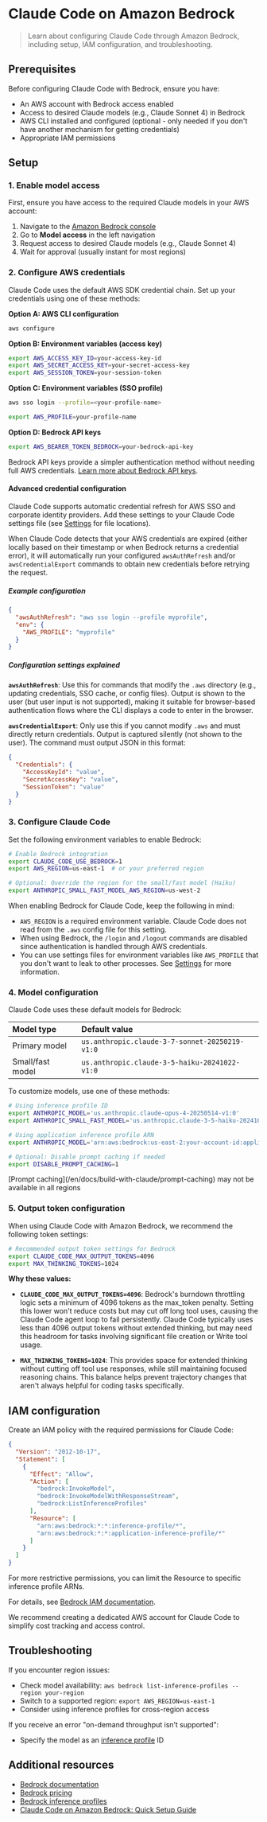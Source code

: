 # Claude Code on Amazon Bedrock

> Learn about configuring Claude Code through Amazon Bedrock, including setup, IAM configuration, and troubleshooting.

## Prerequisites

Before configuring Claude Code with Bedrock, ensure you have:

* An AWS account with Bedrock access enabled
* Access to desired Claude models (e.g., Claude Sonnet 4) in Bedrock
* AWS CLI installed and configured (optional - only needed if you don't have another mechanism for getting credentials)
* Appropriate IAM permissions

## Setup

### 1. Enable model access

First, ensure you have access to the required Claude models in your AWS account:

1. Navigate to the [Amazon Bedrock console](https://console.aws.amazon.com/bedrock/)
2. Go to **Model access** in the left navigation
3. Request access to desired Claude models (e.g., Claude Sonnet 4)
4. Wait for approval (usually instant for most regions)

### 2. Configure AWS credentials

Claude Code uses the default AWS SDK credential chain. Set up your credentials using one of these methods:

**Option A: AWS CLI configuration**

```bash
aws configure
```

**Option B: Environment variables (access key)**

```bash
export AWS_ACCESS_KEY_ID=your-access-key-id
export AWS_SECRET_ACCESS_KEY=your-secret-access-key
export AWS_SESSION_TOKEN=your-session-token
```

**Option C: Environment variables (SSO profile)**

```bash
aws sso login --profile=<your-profile-name>

export AWS_PROFILE=your-profile-name
```

**Option D: Bedrock API keys**

```bash
export AWS_BEARER_TOKEN_BEDROCK=your-bedrock-api-key
```

Bedrock API keys provide a simpler authentication method without needing full AWS credentials. [Learn more about Bedrock API keys](https://aws.amazon.com/blogs/machine-learning/accelerate-ai-development-with-amazon-bedrock-api-keys/).

#### Advanced credential configuration

Claude Code supports automatic credential refresh for AWS SSO and corporate identity providers. Add these settings to your Claude Code settings file (see [Settings](/en/docs/claude-code/settings) for file locations).

When Claude Code detects that your AWS credentials are expired (either locally based on their timestamp or when Bedrock returns a credential error), it will automatically run your configured `awsAuthRefresh` and/or `awsCredentialExport` commands to obtain new credentials before retrying the request.

##### Example configuration

```json
{
  "awsAuthRefresh": "aws sso login --profile myprofile",
  "env": {
    "AWS_PROFILE": "myprofile"
  }
}
```

##### Configuration settings explained

**`awsAuthRefresh`**: Use this for commands that modify the `.aws` directory (e.g., updating credentials, SSO cache, or config files). Output is shown to the user (but user input is not supported), making it suitable for browser-based authentication flows where the CLI displays a code to enter in the browser.

**`awsCredentialExport`**: Only use this if you cannot modify `.aws` and must directly return credentials. Output is captured silently (not shown to the user). The command must output JSON in this format:

```json
{
  "Credentials": {
    "AccessKeyId": "value",
    "SecretAccessKey": "value",
    "SessionToken": "value"
  }
}
```

### 3. Configure Claude Code

Set the following environment variables to enable Bedrock:

```bash
# Enable Bedrock integration
export CLAUDE_CODE_USE_BEDROCK=1
export AWS_REGION=us-east-1  # or your preferred region

# Optional: Override the region for the small/fast model (Haiku)
export ANTHROPIC_SMALL_FAST_MODEL_AWS_REGION=us-west-2
```

When enabling Bedrock for Claude Code, keep the following in mind:

* `AWS_REGION` is a required environment variable. Claude Code does not read from the `.aws` config file for this setting.
* When using Bedrock, the `/login` and `/logout` commands are disabled since authentication is handled through AWS credentials.
* You can use settings files for environment variables like `AWS_PROFILE` that you don't want to leak to other processes. See [Settings](/en/docs/claude-code/settings) for more information.

### 4. Model configuration

Claude Code uses these default models for Bedrock:

| Model type       | Default value                                  |
| :--------------- | :--------------------------------------------- |
| Primary model    | `us.anthropic.claude-3-7-sonnet-20250219-v1:0` |
| Small/fast model | `us.anthropic.claude-3-5-haiku-20241022-v1:0`  |

To customize models, use one of these methods:

```bash
# Using inference profile ID
export ANTHROPIC_MODEL='us.anthropic.claude-opus-4-20250514-v1:0'
export ANTHROPIC_SMALL_FAST_MODEL='us.anthropic.claude-3-5-haiku-20241022-v1:0'

# Using application inference profile ARN
export ANTHROPIC_MODEL='arn:aws:bedrock:us-east-2:your-account-id:application-inference-profile/your-model-id'

# Optional: Disable prompt caching if needed
export DISABLE_PROMPT_CACHING=1
```

<Note>
  [Prompt caching](/en/docs/build-with-claude/prompt-caching) may not be available in all regions
</Note>

### 5. Output token configuration

When using Claude Code with Amazon Bedrock, we recommend the following token settings:

```bash
# Recommended output token settings for Bedrock
export CLAUDE_CODE_MAX_OUTPUT_TOKENS=4096
export MAX_THINKING_TOKENS=1024
```

**Why these values:**

* **`CLAUDE_CODE_MAX_OUTPUT_TOKENS=4096`**: Bedrock's burndown throttling logic sets a minimum of 4096 tokens as the max\_token penalty. Setting this lower won't reduce costs but may cut off long tool uses, causing the Claude Code agent loop to fail persistently. Claude Code typically uses less than 4096 output tokens without extended thinking, but may need this headroom for tasks involving significant file creation or Write tool usage.

* **`MAX_THINKING_TOKENS=1024`**: This provides space for extended thinking without cutting off tool use responses, while still maintaining focused reasoning chains. This balance helps prevent trajectory changes that aren't always helpful for coding tasks specifically.

## IAM configuration

Create an IAM policy with the required permissions for Claude Code:

```json
{
  "Version": "2012-10-17",
  "Statement": [
    {
      "Effect": "Allow",
      "Action": [
        "bedrock:InvokeModel",
        "bedrock:InvokeModelWithResponseStream",
        "bedrock:ListInferenceProfiles"
      ],
      "Resource": [
        "arn:aws:bedrock:*:*:inference-profile/*",
        "arn:aws:bedrock:*:*:application-inference-profile/*"
      ]
    }
  ]
}
```

For more restrictive permissions, you can limit the Resource to specific inference profile ARNs.

For details, see [Bedrock IAM documentation](https://docs.aws.amazon.com/bedrock/latest/userguide/security-iam.html).

<Note>
  We recommend creating a dedicated AWS account for Claude Code to simplify cost tracking and access control.
</Note>

## Troubleshooting

If you encounter region issues:

* Check model availability: `aws bedrock list-inference-profiles --region your-region`
* Switch to a supported region: `export AWS_REGION=us-east-1`
* Consider using inference profiles for cross-region access

If you receive an error "on-demand throughput isn’t supported":

* Specify the model as an [inference profile](https://docs.aws.amazon.com/bedrock/latest/userguide/inference-profiles-support.html) ID

## Additional resources

* [Bedrock documentation](https://docs.aws.amazon.com/bedrock/)
* [Bedrock pricing](https://aws.amazon.com/bedrock/pricing/)
* [Bedrock inference profiles](https://docs.aws.amazon.com/bedrock/latest/userguide/inference-profiles-support.html)
* [Claude Code on Amazon Bedrock: Quick Setup Guide](https://community.aws/content/2tXkZKrZzlrlu0KfH8gST5Dkppq/claude-code-on-amazon-bedrock-quick-setup-guide)
